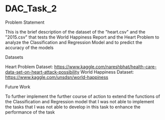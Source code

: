 # DAC_Task_2

Problem Statement

This is the brief description of the dataset of the "heart.csv" and the "2015.csv" that tests the World Happiness Report and the Heart Problem to analyze the Classification and Regression Model and to predict the accuracy of the models 

Datasets

Heart Problem Dataset: https://www.kaggle.com/nareshbhat/health-care-data-set-on-heart-attack-possibility
World Happiness Dataset: https://www.kaggle.com/unsdsn/world-happiness

Future Work

To further implement the further course of action to extend the functions of the Classification and Regression model that I was not able to implement the tasks that I was not able to develop in this task to enhance the performance of the task
